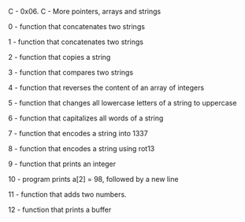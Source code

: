 C - 0x06. C - More pointers, arrays and strings

0 - function that concatenates two strings

1 - function that concatenates two strings

2 - function that copies a string

3 - function that compares two strings

4 - function that reverses the content of an array of integers

5 -  function that changes all lowercase letters of a string to uppercase

6 - function that capitalizes all words of a string

7 - function that encodes a string into 1337

8 - function that encodes a string using rot13

9 - function that prints an integer

10 - program prints a[2] = 98, followed by a new line

11 - function that adds two numbers.

12 -  function that prints a buffer


